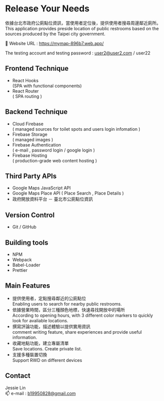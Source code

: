 # Release Your Needs

依據台北市政府公廁點位資訊，當使用者定位後，提供使用者搜尋周邊鄰近廁所。  
This application provides preside location of public restrooms based on the sources produced by the Taipei city government.  

🔗 Website URL : https://mymap-896b7.web.app/  

The testing account and testing password : user2@user2.com / user22  



## Frontend Technique
- React Hooks   
  (SPA with functional components)
- React Router  
  ( SPA routing )
 
## Backend Technique
- Cloud Firebase  
  ( managed sources for toilet spots and users login infomation )
- Firebase Storage  
  ( managed images )
- Firebase Authentication   
  ( e-mail , password login / google login )
- Firebase Hosting  
  ( production-grade web content hosting )

## Third Party APIs
- Google Maps JavaScript API  
- Google Maps Place API ( Place Search , Place Details )  
- 政府開放資料平台 － 臺北市公廁點位資訊

## Version Control
- Git / GitHub

## Building tools
- NPM 
- Webpack  
- Babel-Loader
- Prettier 

## Main Features
- 提供使用者，定點搜尋鄰近的公廁點位  
  Enabling users to search for nearby public restrooms.
- 依據營業時間，區分三種顏色地標，快速尋找開放中的場所  
  According to opening hours, with 3 different color markers to quickly look for avaliable locations.
- 撰寫評論功能，描述體驗以提供實用資訊  
  comment writing feature, share experiences and provide useful information. 
- 收藏地點功能，建立專屬清單  
  Save locations. Create private list.
- 支援多種裝置切換  
  Support RWD on different devices

## Contact
Jessie Lin  
📫 e-mail : b19950828@gmail.com